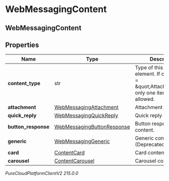# WebMessagingContent

## WebMessagingContent

## Properties

|Name | Type | Description | Notes|
|------------ | ------------- | ------------- | -------------|
| **content_type** | str | Type of this content element. If contentType &#x3D; \&quot;Attachment\&quot; only one item is allowed. | [optional] |
| **attachment** | [WebMessagingAttachment](WebMessagingAttachment) | Attachment content. | [optional] |
| **quick_reply** | [WebMessagingQuickReply](WebMessagingQuickReply) | Quick reply content. | [optional] |
| **button_response** | [WebMessagingButtonResponse](WebMessagingButtonResponse) | Button response content. | [optional] |
| **generic** | [WebMessagingGeneric](WebMessagingGeneric) | Generic content (Deprecated). | [optional] |
| **card** | [ContentCard](ContentCard) | Card content | [optional] |
| **carousel** | [ContentCarousel](ContentCarousel) | Carousel content | [optional] |



_PureCloudPlatformClientV2 215.0.0_

